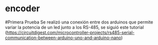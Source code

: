 # encoder

#Primera Prueba
Se realizó una conexión entre dos arduinos que permite variar la potencia de un led junto a los RS-485, se siguió este tutorial (https://circuitdigest.com/microcontroller-projects/rs485-serial-communication-between-arduino-uno-and-arduino-nano)

